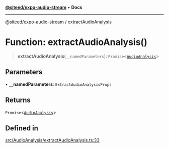 [**@siteed/expo-audio-stream**](../README.md) • **Docs**

***

[@siteed/expo-audio-stream](../README.md) / extractAudioAnalysis

# Function: extractAudioAnalysis()

> **extractAudioAnalysis**(`__namedParameters`): `Promise`\<[`AudioAnalysis`](../interfaces/AudioAnalysis.md)\>

## Parameters

• **\_\_namedParameters**: `ExtractAudioAnalysisProps`

## Returns

`Promise`\<[`AudioAnalysis`](../interfaces/AudioAnalysis.md)\>

## Defined in

[src/AudioAnalysis/extractAudioAnalysis.ts:33](https://github.com/deeeed/expo-audio-stream/blob/d421de5250f9c4132b4bf62687e76e58b9781fa9/packages/expo-audio-stream/src/AudioAnalysis/extractAudioAnalysis.ts#L33)
